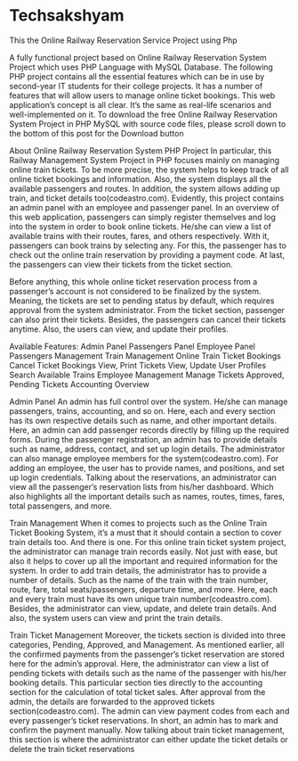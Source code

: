 # Techsakshyam
This the Online Railway Reservation Service Project using Php


A fully functional project based on Online Railway Reservation System Project which uses PHP Language with MySQL Database. The following PHP project contains all the essential features which can be in use by second-year IT students for their college projects. It has a number of features that will allow users to manage online ticket bookings. This web application’s concept is all clear. It’s the same as real-life scenarios and well-implemented on it. To download the free Online Railway Reservation System Project in PHP MySQL with source code files, please scroll down to the bottom of this post for the Download button

About Online Railway Reservation System PHP Project
In particular, this Railway Management System Project in PHP focuses mainly on managing online train tickets. To be more precise, the system helps to keep track of all online ticket bookings and information. Also, the system displays all the available passengers and routes. In addition, the system allows adding up train, and ticket details too(codeastro.com). Evidently, this project contains an admin panel with an employee and passenger panel. In an overview of this web application, passengers can simply register themselves and log into the system in order to book online tickets. He/she can view a list of available trains with their routes, fares, and others respectively. With it, passengers can book trains by selecting any. For this, the passenger has to check out the online train reservation by providing a payment code. At last, the passengers can view their tickets from the ticket section.

Before anything, this whole online ticket reservation process from a passenger’s account is not considered to be finalized by the system. Meaning, the tickets are set to pending status by default, which requires approval from the system administrator. From the ticket section, passenger can also print their tickets. Besides, the passengers can cancel their tickets anytime. Also, the users can view, and update their profiles.

Available Features:
Admin Panel
Passengers Panel
Employee Panel
Passengers Management
Train Management
Online Train Ticket Bookings
Cancel Ticket Bookings
View, Print Tickets
View, Update User Profiles
Search Available Trains
Employee Management
Manage Tickets
Approved, Pending Tickets
Accounting Overview

Admin Panel
An admin has full control over the system. He/she can manage passengers, trains, accounting, and so on. Here, each and every section has its own respective details such as name, and other important details. Here, an admin can add passenger records directly by filling up the required forms. During the passenger registration, an admin has to provide details such as name, address, contact, and set up login details. The administrator can also manage employee members for the system(codeastro.com). For adding an employee, the user has to provide names, and positions, and set up login credentials. Talking about the reservations, an administrator can view all the passenger’s reservation lists from his/her dashboard. Which also highlights all the important details such as names, routes, times, fares, total passengers, and more.

Train Management
When it comes to projects such as the Online Train Ticket Booking System, it’s a must that it should contain a section to cover train details too. And there is one. For this online train ticket system project, the administrator can manage train records easily. Not just with ease, but also it helps to cover up all the important and required information for the system. In order to add train details, the administrator has to provide a number of details. Such as the name of the train with the train number, route, fare, total seats/passengers, departure time, and more. Here, each and every train must have its own unique train number(codeastro.com). Besides, the administrator can view, update, and delete train details. And also, the system users can view and print the train details.

Train Ticket Management
Moreover, the tickets section is divided into three categories, Pending, Approved, and Management. As mentioned earlier, all the confirmed payments from the passenger’s ticket reservation are stored here for the admin’s approval. Here, the administrator can view a list of pending tickets with details such as the name of the passenger with his/her booking details. This particular section ties directly to the accounting section for the calculation of total ticket sales. After approval from the admin, the details are forwarded to the approved tickets section(codeastro.com). The admin can view payment codes from each and every passenger’s ticket reservations. In short, an admin has to mark and confirm the payment manually. Now talking about train ticket management, this section is where the administrator can either update the ticket details or delete the train ticket reservations
